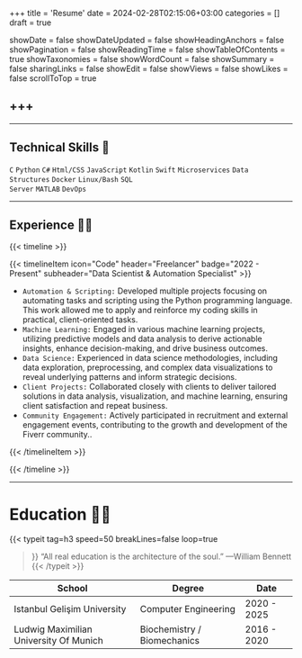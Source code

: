 +++
title = 'Resume'
date = 2024-02-28T02:15:06+03:00
categories = []
draft = true

showDate = false
showDateUpdated = false
showHeadingAnchors = false
showPagination = false
showReadingTime = false
showTableOfContents = true
showTaxonomies = false 
showWordCount = false
showSummary = false
sharingLinks = false
showEdit = false
showViews =  false
showLikes = false
scrollToTop = true

+++
---

---

## Technical Skills 🔧

<code>C</code> <code>Python</code> <code>C#</code> <code>Html/CSS</code> <code>JavaScript</code> <code>Kotlin</code> <code>Swift</code> <code>Microservices</code> <code>Data Structures</code> <code>Docker</code> <code>Linux/Bash</code> <code>SQL Server</code> <code>MATLAB</code> <code>DevOps</code>

---

##  Experience  👨‍💻

{{< timeline >}}

{{< timelineItem icon="Code" header="Freelancer" badge="2022 - Present" subheader="Data Scientist & Automation Specialist" >}}
<ul>
  <li> <code>Automation & Scripting:</code> Developed multiple projects focusing on automating tasks and scripting using the Python programming language. This work allowed me to apply and reinforce my coding skills in practical, client-oriented tasks. 
</li>
<li> 
 <code>Machine Learning:</code> Engaged in various machine learning projects, utilizing predictive models and data analysis to derive actionable insights, enhance decision-making, and drive business outcomes.
</li>
<li> 
 <code>Data Science:</code> Experienced in data science methodologies, including data exploration, preprocessing, and complex data visualizations to reveal underlying patterns and inform strategic decisions.
</li>
<li> 
 <code>Client Projects:</code> Collaborated closely with clients to deliver tailored solutions in data analysis, visualization, and machine learning, ensuring client satisfaction and repeat business.
</li>
<li> 
 <code>Community Engagement:</code> Actively participated in recruitment and external engagement events, contributing to the growth and development of the Fiverr community..</li>
</ul>


{{< /timelineItem >}}

{{< /timeline >}}

---

# Education 👨‍🎓

{{< typeit 
  tag=h3
  speed=50
  breakLines=false
  loop=true
>}}
“All real education is the architecture of the soul.” —William Bennett
{{< /typeit >}}


| School | Degree | Date |
| --- | --- | --- |
| Istanbul Gelişim University | Computer Engineering | 2020 - 2025 |
| Ludwig Maximilian University Of Munich | Biochemistry / Biomechanics | 2016 - 2020 |